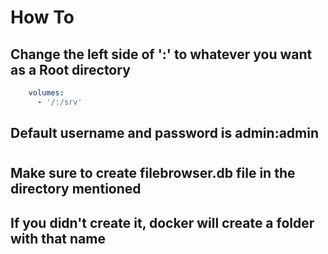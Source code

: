 
# How To

## Change the left side of ':' to whatever you want as a Root directory

```yml
    volumes:
      - '/:/srv'
```

## Default username and password is admin:admin

#

## Make sure to create filebrowser.db file in the directory mentioned

## If you didn't create it, docker will create a folder with that name
